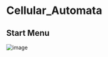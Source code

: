 # Cellular_Automata

## Start Menu
![image](https://user-images.githubusercontent.com/52111046/140930038-056ad45c-27ce-4ce9-af3d-8ab3cb686c50.png)

